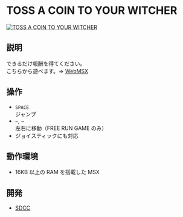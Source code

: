 # TOSS A COIN TO YOUR WITCHER

[![TOSS A COIN TO YOUR WITCHER](http://img.youtube.com/vi/KgHToaVYm8c/0.jpg)](https://www.youtube.com/watch?v=KgHToaVYm8c)

## 説明
できるだけ報酬を得てください。<br>
こちらから遊べます。⇒  [WebMSX](http://webmsx.org/?MACHINE=MSX1J&PRESETS=SCC2&ROM=https://github.com/CoBinee/tosscoin-msx/raw/main/rom/TOSSCOIN.ROM)

## 操作
- `SPACE`<br>ジャンプ
- `←`, `→`<br>左右に移動（FREE RUN GAME のみ）
- ジョイスティックにも対応

## 動作環境
- 16KB 以上の RAM を搭載した MSX

## 開発
- [SDCC](https://sdcc.sourceforge.net)
